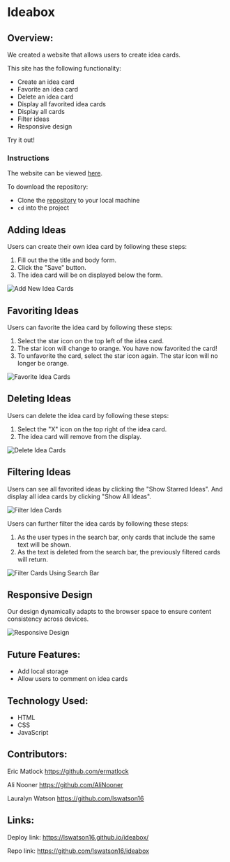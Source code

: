 # Ideabox

## Overview:

We created a website that allows users to create idea cards.

This site has the following functionality:
* Create an idea card
* Favorite an idea card
* Delete an idea card
* Display all favorited idea cards
* Display all cards
* Filter ideas
* Responsive design

Try it out!

### Instructions

The website can be viewed [here](https://lswatson16.github.io/ideabox/).

To download the repository:
- Clone the [repository](https://github.com/lswatson16/ideabox) to your local machine
- `cd` into the project

## Adding Ideas
Users can create their own idea card by following these steps:

1. Fill out the the title and body form.
2. Click the "Save" button.
3. The idea card will be on displayed below the form.

![Add New Idea Cards](https://media.giphy.com/media/QTtu8xzcqVVpdmRl4i/giphy.gif)

## Favoriting Ideas
Users can favorite the idea card by following these steps:

1. Select the star icon on the top left of the idea card.
2. The star icon will change to orange. You have now favorited the card!
3. To unfavorite the card, select the star icon again. The star icon will no longer be orange.

![Favorite Idea Cards](https://media.giphy.com/media/JMsdzTNrPUjv5u7qNi/giphy.gif)

## Deleting Ideas
Users can delete the idea card by following these steps:

1. Select the "X" icon on the top right of the idea card.
2. The idea card will remove from the display.

![Delete Idea Cards](https://media.giphy.com/media/88rbYxWJK6PXh47V8R/giphy.gif)

## Filtering Ideas
Users can see all favorited ideas by clicking the "Show Starred Ideas". And display all idea cards by clicking "Show All Ideas".

![Filter Idea Cards](https://media.giphy.com/media/wP20S4ag1S25ZuZ6Ov/giphy.gif)

Users can further filter the idea cards by following these steps:

1. As the user types in the search bar, only cards that include the same text will be shown.
2. As the text is deleted from the search bar, the previously filtered cards will return.

![Filter Cards Using Search Bar](https://media.giphy.com/media/Tvy2A7sUuDyRAn1OTH/giphy.gif)

## Responsive Design
Our design dynamically adapts to the browser space to ensure content consistency across devices.

![Responsive Design](https://media.giphy.com/media/ZAoZwi4VZI5zSC1yLc/giphy.gif)

## Future Features:
* Add local storage
* Allow users to comment on idea cards

## Technology Used:
* HTML
* CSS
* JavaScript

## Contributors:
Eric Matlock https://github.com/ermatlock

Ali Nooner https://github.com/AliNooner

Lauralyn Watson https://github.com/lswatson16

## Links:

Deploy link: https://lswatson16.github.io/ideabox/

Repo link: https://github.com/lswatson16/ideabox
